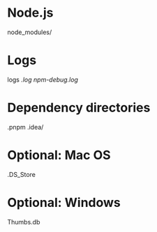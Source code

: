 # Node.js
node_modules/

# Logs
logs
*.log
npm-debug.log*

# Dependency directories
.pnpm
.idea/

# Optional: Mac OS
.DS_Store

# Optional: Windows
Thumbs.db
